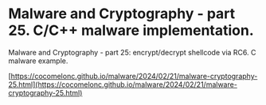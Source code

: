 # Malware and Cryptography - part 25. C/C++ malware implementation.

Malware and Cryptography - part 25: encrypt/decrypt shellcode via RC6. C malware example.    

[https://cocomelonc.github.io/malware/2024/02/21/malware-cryptography-25.html](https://cocomelonc.github.io/malware/2024/02/21/malware-cryptography-25.html)    